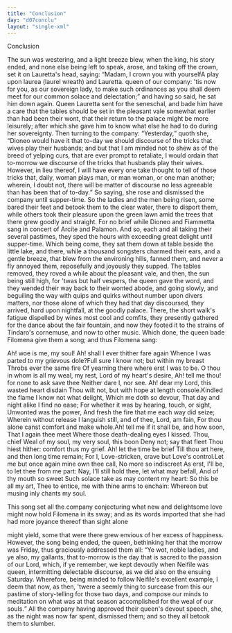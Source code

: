 ```yaml
---
title: "Conclusion"
day: "d07conclu"
layout: "single-xml"
---
```

<div id="d07conclu" type="conclusion" who="author"><head>Conclusion</head><p><milestone id="p07970001"/>The sun was westering, and a light breeze blew,
when the king, his story ended, and none else being left to speak, arose, and taking off
the crown, set it on Lauretta's head, saying: <q direct="unspecified">Madam, I crown you with yourself<note>A
play upon <!--(i)-->laurea<!--(/i)--> (laurel wreath) and Lauretta.</note> queen of our
company: 'tis now for you, as our sovereign lady, to make such ordinances as you shall
deem meet for our common solace and delectation;</q> and having so said, he sat him
down again. <milestone id="p07970002"/>Queen Lauretta sent for the seneschal, and bade him have a care
that the tables should be set in the pleasant vale somewhat earlier than had been their
wont, that their return to the palace might be more leisurely; after which she gave him to
know what else he had to do during her sovereignty. <milestone id="p07970003"/>Then turning to the
company: <q direct="unspecified">Yesterday,</q> quoth she, <q direct="unspecified">Dioneo would have it that to-day we should
discourse of the tricks that wives play their husbands; and but that I am minded not to
shew as of the breed of yelping curs, that are ever prompt to retaliate, I would ordain
that to-morrow we discourse of the tricks that husbands play their wives.
<milestone id="p07970004"/>However, in lieu thereof, I will have every one take thought to tell of those
tricks <pb n="173"/>that, daily, woman plays man, or man woman, or one man another;
wherein, I doubt not, there will be matter of discourse no less agreeable than has been
that of to-day.</q> So saying, she rose and dismissed the company until
supper-time. <milestone id="p07970005"/>So the ladies and the men being risen, some bared their feet and
betook them to the clear water, there to disport them, while others took their pleasure
upon the green lawn amid the trees that there grew goodly and straight. <milestone id="p07970006"/>For no
brief
while Dioneo and Fiammetta sang in concert of Arcite and Palamon.  And so, each and all
taking their several pastimes, they sped the hours with exceeding great delight until
supper-time. Which being come, they sat them down at table beside the little lake, and
there, while a thousand songsters charmed their ears, and a gentle breeze, that blew from
the environing hills, fanned them, and never a fly annoyed them, reposefully and joyously
they supped. <milestone id="p07970007"/>The tables removed, they roved a while about the pleasant vale,
and then, the sun being still high, for 'twas but half vespers, the queen gave the word,
and they wended their way back to their wonted abode, and going slowly, and beguiling the
way with quips and quirks without number upon divers matters, nor those alone of which
they had that day discoursed, they arrived, hard upon nightfall, at the goodly palace.
<milestone id="p07970008"/>There, the short walk's fatigue dispelled by wines most cool and
comfits, they presently gathered for the dance about the fair fountain,
and now they footed it to the strains of Tindaro's cornemuse, and now to other
music. <milestone id="p07970009"/>Which done, the queen bade Filomena give them a song; and thus Filomena
sang:</p><div3 type="song" who="filomena"><lg><milestone id="p07970010"/><l>Ah! woe
is me, my soul!</l>
<l>Ah! shall I ever thither fare again</l>
<l>Whence I
was parted to my grievous dole?</l></lg><lg><milestone id="p07970011"/><l>Full sure I know not; but
within my breast</l>
<l>Throbs ever the same fire</l>
<l>Of yearning there
where erst I was to be.</l>
<l>O thou in whom is all my weal, my
rest,</l>
<l>Lord of my heart's desire,</l>
<l>Ah! tell me thou! for none
to ask save thee</l>
<l>Neither dare I, nor see.</l>
<l>Ah! dear my Lord,
this wasted heart disdain</l>
<l>Thou wilt not, but with hope at length
console.</l></lg><pb n="174"/><lg><milestone id="p07970012"/><l>Kindled the flame I know not what
delight,</l>
<l>Which me doth so devour,</l>
<l>That day and night alike I
find no ease;</l>
<l>For whether it was by hearing, touch, or
sight,</l>
<l>Unwonted was the power,</l>
<l>And fresh the fire that me
each way did seize;</l>
<l>Wherein without release</l>
<l>I languish still,
and of thee, Lord, am fain,</l>
<l>For thou alone canst comfort and make
whole.</l></lg><lg><milestone id="p07970013"/><l>Ah! tell me if it shall be, and how
soon,</l>
<l>That I again thee meet</l>
<l>Where those death-dealing eyes I
kissed. Thou, chief</l>
<l>Weal of my soul, my very soul, this
boon</l>
<l>Deny not; say that fleet</l>
<l>Thou hiest hither: comfort thus
my grief.</l>
<l>Ah! let the time be brief</l>
<l>Till thou art here, and
then long time remain;</l>
<l>For I, Love-stricken, crave but Love's
control.</l></lg><lg><milestone id="p07970014"/><l>Let me but once again mine own thee
call,</l>
<l>No more so indiscreet</l>
<l>As erst, I'll be, to let thee
from me part:</l>
<l>Nay, I'll still hold thee, let what may
befall,</l>
<l>And of thy mouth so sweet</l>
<l>Such solace take as may
content my heart:</l>
<l>So this be all my art,</l>
<l>Thee to entice, me
with thine arms to enchain:</l>
<l>Whereon but musing inly chants my
soul.</l></lg></div3><p><milestone id="p07970015"/>This song set all the company conjecturing what new and delightsome love might now hold
Filomena in its sway; and as its words imported that she had had more joyance thereof than
sight alone

might yield, some that were there grew envious of her excess of happiness.  However, the
song being ended, the queen, bethinking her that the morrow was Friday, thus graciously
addressed them all: <milestone id="p07970016"/><q direct="unspecified">Ye wot, noble ladies, and ye also, my gallants, that
to-morrow is the day that is sacred to the passion of our Lord, which, if ye remember, we
kept devoutly when Neifile was queen, intermitting delectable discourse, as we did also on
the ensuing Saturday.  <milestone id="p07970017"/>Where<pb n="175"/>fore, being minded to follow Neifile's
excellent example, I deem that now, as then, 'twere a seemly thing to surcease from this
our pastime of story-telling for those two days, and compose our minds to meditation on
what was at that season accomplished for the weal of our souls.</q> <milestone id="p07970018"/>All the
company having approved their queen's devout speech, she, as the night was now far spent,
dismissed them; and so they all betook them to slumber.</p></div>